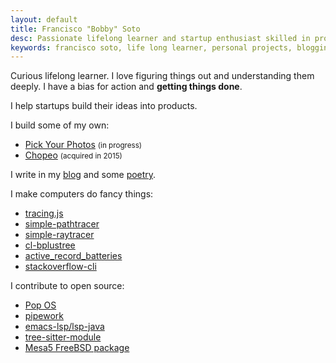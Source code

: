 ```yaml
---
layout: default
title: Francisco "Bobby" Soto
desc: Passionate lifelong learner and startup enthusiast skilled in product development, personal projects, blogging, and open-source contributions.
keywords: francisco soto, life long learner, personal projects, blogging, poetry, computer programmer, open source contribution, about page
---
```


Curious lifelong learner. I love figuring things out and understanding them deeply. I have a bias for action and **getting things done**.

I help startups build their ideas into products.

I build some of my own:

- <a href="#" onclick="return false;">Pick Your Photos</a> <small>(in progress)</small>
- <a target="_blank" href="https://web.archive.org/web/20141219064754/https://www.chopeo.mx/">Chopeo</a> <small>(acquired in 2015)</small>

I write in my [blog](/blog) and some [poetry](/poetry).

I make computers do fancy things:
- <a target="_blank" href="https://github.com/ebobby/tracing.js">tracing.js</a>
- <a target="_blank" href="https://github.com/ebobby/simple-pathtracer">simple-pathtracer</a>
- <a target="_blank" href="https://github.com/ebobby/simple-raytracer">simple-raytracer</a>
- <a target="_blank" href="https://github.com/ebobby/cl-bplustree">cl-bplustree</a>
- <a target="_blank" href="https://github.com/ebobby/active_record_batteries">active_record_batteries</a>
- <a target="_blank" href="https://github.com/ebobby/stackoverflow-cli">stackoverflow-cli</a>


I contribute to open source:
- <a target="_blank" href="https://github.com/pop-os/system76-power/pull/45">Pop OS</a>
- <a target="_blank" href="https://github.com/jpetazzo/pipework/pull/231">pipework</a>
- <a target="_blank" href="https://github.com/emacs-lsp/lsp-java/pull/177">emacs-lsp/lsp-java</a>
- <a target="_blank" href="https://github.com/casouri/tree-sitter-module/pull/27">tree-sitter-module</a>
- <a target="_blank" href="https://lists.freebsd.org/pipermail/cvs-ports/2003-October/014219.html">Mesa5 FreeBSD package</a>
